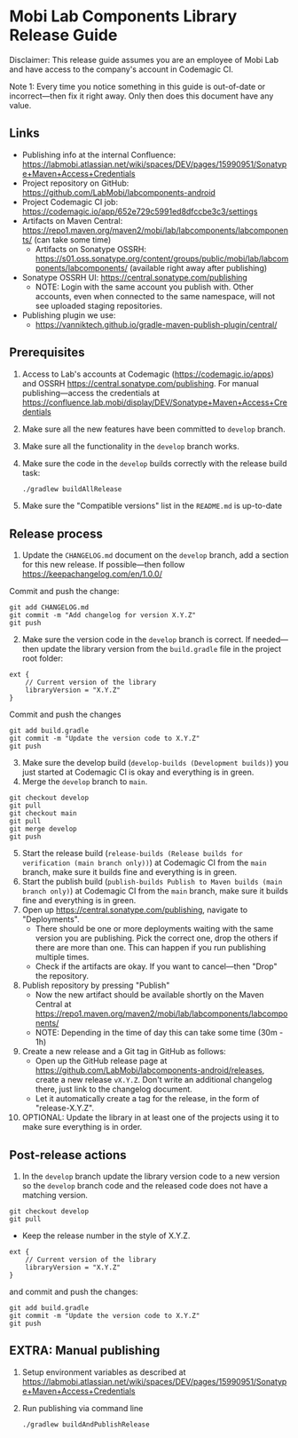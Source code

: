# Mobi Lab Components Library Release Guide

Disclaimer: This release guide assumes you are an employee of Mobi Lab and have access to the company's account in Codemagic CI.

Note 1: Every time you notice something in this guide is out-of-date or incorrect—then fix it right away. Only then does this document have any value.

## Links

- Publishing info at the internal Confluence: https://labmobi.atlassian.net/wiki/spaces/DEV/pages/15990951/Sonatype+Maven+Access+Credentials
- Project repository on GitHub: https://github.com/LabMobi/labcomponents-android
- Project Codemagic CI job: https://codemagic.io/app/652e729c5991ed8dfccbe3c3/settings
- Artifacts on Maven Central: https://repo1.maven.org/maven2/mobi/lab/labcomponents/labcomponents/ (can take some time)
  - Artifacts on Sonatype OSSRH: https://s01.oss.sonatype.org/content/groups/public/mobi/lab/labcomponents/labcomponents/ (available right away after publishing)
- Sonatype OSSRH UI: https://central.sonatype.com/publishing
  - NOTE: Login with the same account you publish with. Other accounts, even when connected to the same namespace, will not see uploaded staging repositories.
- Publishing plugin we use:
  - https://vanniktech.github.io/gradle-maven-publish-plugin/central/

## Prerequisites

1. Access to Lab's accounts at Codemagic (https://codemagic.io/apps) and OSSRH https://central.sonatype.com/publishing. For manual publishing—access the credentials at https://confluence.lab.mobi/display/DEV/Sonatype+Maven+Access+Credentials

2. Make sure all the new features have been committed to `develop` branch.

3. Make sure all the functionality in the `develop` branch works.

4. Make sure the code in the `develop` builds correctly with the release build task:

   ```bash
   ./gradlew buildAllRelease
   ```

5. Make sure the "Compatible versions" list in the `README.md` is up-to-date

## Release process

1. Update the `CHANGELOG.md` document on the `develop` branch, add a section for this new release. If possible—then follow https://keepachangelog.com/en/1.0.0/

Commit and push the change:

```
git add CHANGELOG.md
git commit -m "Add changelog for version X.Y.Z"
git push
```

2. Make sure the version code in the `develop` branch is correct. If needed—then update the library version from the `build.gradle` file in the project root folder:

```
ext {
    // Current version of the library
    libraryVersion = "X.Y.Z"
}
```

Commit and push the changes

```
git add build.gradle
git commit -m "Update the version code to X.Y.Z"
git push
```

3. Make sure the develop build (`develop-builds (Development builds)`) you just started at Codemagic CI is okay and everything is in green.
4. Merge the `develop` branch to `main`.

```
git checkout develop
git pull
git checkout main
git pull
git merge develop
git push
```

5. Start the release build (`release-builds (Release builds for verification (main branch only))`) at Codemagic CI from the `main` branch, make sure it builds fine and everything is in green.
6. Start the publish build (`publish-builds Publish to Maven builds (main branch only)`) at Codemagic CI from the `main` branch, make sure it builds fine and everything is in green.
7. Open up https://central.sonatype.com/publishing, navigate to "Deployments".
   - There should be one or more deployments waiting with the same version you are publishing. Pick the correct one, drop the others if there are more than one. This can happen if you run publishing multiple times.
   - Check if the artifacts are okay. If you want to cancel—then "Drop" the repository.
8. Publish repository by pressing "Publish"
   - Now the new artifact should be available shortly on the Maven Central at https://repo1.maven.org/maven2/mobi/lab/labcomponents/labcomponents/
   - NOTE: Depending in the time of day this can take some time (30m - 1h)
9. Create a new release and a Git tag in GitHub as follows:
   - Open up the GitHub release page at https://github.com/LabMobi/labcomponents-android/releases, create a new release `vX.Y.Z`. Don't write an additional changelog there, just link to the changelog document.
   - Let it automatically create a tag for the release, in the form of "release-X.Y.Z".
10. OPTIONAL: Update the library in at least one of the projects using it to make sure everything is in order.

## Post-release actions

1. In the `develop` branch update the library version code to a new version so the `develop` branch code and the released code does not have a matching version.

```
git checkout develop 
git pull 
```

- Keep the release number in the style of X.Y.Z.

```
ext {
    // Current version of the library
    libraryVersion = "X.Y.Z"
}
```

and commit and push the changes:

```
git add build.gradle
git commit -m "Update the version code to X.Y.Z"
git push
```

## EXTRA: Manual publishing

1. Setup environment variables as described at https://labmobi.atlassian.net/wiki/spaces/DEV/pages/15990951/Sonatype+Maven+Access+Credentials

2. Run publishing via command line

   ```
   ./gradlew buildAndPublishRelease
   ```
